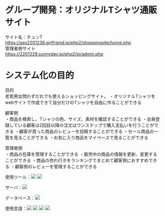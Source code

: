 # グループ開発：オリジナルTシャツ通販サイト
サイト名：チュンT<br>
https://aso2201236.girlfriend.jp/php2/shoppingsite/home.php<br>
管理者側サイト<br>
https://2201229.sunnyday.jp/php2/pj/admin.php
# システム化の目的
目的<br>
老若男女問わずだれでも使えるショッピングサイト。
・オリジナルTシャツをwebサイトで作成できて自分だけのTシャツを自由に作ることができる

顧客側<br>
・商品を検索し、Tシャツの色、サイズ、素材を確認することができる
・会員登録している顧客は2回目以降の注文はワンステップで購入支払いを行うことができる
・顧客が買った商品のレビューを投稿することができる
・セール商品の一覧を見ることができる
・お気に入り商品をマイペースで見ることができる

管理者側<br>
・商品の在庫を管理することができる
・販売中の商品の情報を更新、変更することができる
・商品の売れ行きをランキングでまとめて顧客側におすすめできる
・顧客側のレビューを管理することができる

使用ツール：<img src="https://img.shields.io/badge/-Figma-000000.svg?logo=figma&style=plastic">
<img src="https://img.shields.io/badge/-Github-000000.svg?logo=github&style=plastic">

サーバ：<img src="https://img.shields.io/badge/-LOLIPOP-000000.svg?logo=LOLIPOP&style=plastic">

データベース：<img src="https://img.shields.io/badge/-Mysql-000000.svg?logo=mysql&style=plastic">

使用言語：<img src="https://img.shields.io/badge/-Html-000000.svg?logo=html5&style=plastic">
<img src="https://img.shields.io/badge/-Javascript-000000.svg?logo=javascript&style=plastic">
<img src="https://img.shields.io/badge/-Vue.js-000000.svg?logo=vue.js&style=plastic">
<img src="https://img.shields.io/badge/-PHP-000000.svg?logo=php&style=plastic">
